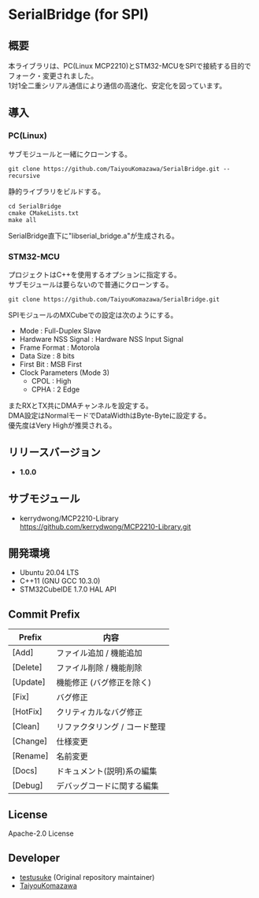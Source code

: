 # SerialBridge (for SPI)
##  概要
本ライブラリは、PC(Linux MCP2210)とSTM32-MCUをSPIで接続する目的でフォーク・変更されました。   
1対1全二重シリアル通信により通信の高速化、安定化を図っています。    

## 導入

### PC(Linux)
サブモジュールと一緒にクローンする。
```shell
git clone https://github.com/TaiyouKomazawa/SerialBridge.git --recursive
``` 
静的ライブラリをビルドする。
```shell
cd SerialBridge
cmake CMakeLists.txt
make all
```
SerialBridge直下に"libserial_bridge.a"が生成される。

### STM32-MCU
プロジェクトはC++を使用するオプションに指定する。   
サブモジュールは要らないので普通にクローンする。
```shell
git clone https://github.com/TaiyouKomazawa/SerialBridge.git 
``` 
SPIモジュールのMXCubeでの設定は次のようにする。 
- Mode : Full-Duplex Slave
- Hardware NSS Signal : Hardware NSS Input Signal
- Frame Format : Motorola
- Data Size : 8 bits
- First Bit : MSB First
- Clock Parameters (Mode 3)     
  - CPOL : High 
  - CPHA : 2 Edge   

またRXとTX共にDMAチャンネルを設定する。   
DMA設定はNormalモードでDataWidthはByte-Byteに設定する。     
優先度はVery Highが推奨される。

## リリースバージョン

* **1.0.0**

## サブモジュール
- kerrydwong/MCP2210-Library    
https://github.com/kerrydwong/MCP2210-Library.git

## 開発環境
- Ubuntu 20.04 LTS
- C++11 (GNU GCC 10.3.0)
- STM32CubeIDE 1.7.0 HAL API

## Commit Prefix
|Prefix   |内容     |
|---------|--------|
|[Add]    |ファイル追加 / 機能追加|
|[Delete] | ファイル削除 / 機能削除|
|[Update] | 機能修正 (バグ修正を除く)|
|[Fix]    |バグ修正|
|[HotFix] |クリティカルなバグ修正|
|[Clean]  |リファクタリング / コード整理|
|[Change] | 仕様変更|
|[Rename] | 名前変更|
|[Docs] | ドキュメント(説明)系の編集|
|[Debug] | デバッグコードに関する編集 |

## License
Apache-2.0 License

## Developer
- [testusuke](https://github.com/testusuke) (Original repository maintainer)
- [TaiyouKomazawa](https://github.com/TaiyouKomazawa)
